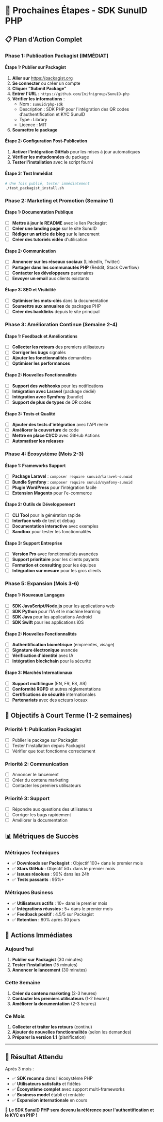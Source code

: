 # 🚀 Prochaines Étapes - SDK SunuID PHP

## 📋 Plan d'Action Complet

### **Phase 1: Publication Packagist (IMMÉDIAT)**

#### **Étape 1: Publier sur Packagist**
1. **Aller sur** https://packagist.org
2. **Se connecter** ou créer un compte
3. **Cliquer "Submit Package"**
4. **Entrer l'URL** : `https://github.com/Inifnigroup/SunuID-php`
5. **Vérifier les informations** :
   - Nom : `sunuid/php-sdk`
   - Description : SDK PHP pour l'intégration des QR codes d'authentification et KYC SunuID
   - Type : Library
   - Licence : MIT
6. **Soumettre le package**

#### **Étape 2: Configuration Post-Publication**
1. **Activer l'intégration GitHub** pour les mises à jour automatiques
2. **Vérifier les métadonnées** du package
3. **Tester l'installation** avec le script fourni

#### **Étape 3: Test Immédiat**
```bash
# Une fois publié, tester immédiatement
./test_packagist_install.sh
```

### **Phase 2: Marketing et Promotion (Semaine 1)**

#### **Étape 1: Documentation Publique**
- [ ] **Mettre à jour le README** avec le lien Packagist
- [ ] **Créer une landing page** sur le site SunuID
- [ ] **Rédiger un article de blog** sur le lancement
- [ ] **Créer des tutoriels vidéo** d'utilisation

#### **Étape 2: Communication**
- [ ] **Annoncer sur les réseaux sociaux** (LinkedIn, Twitter)
- [ ] **Partager dans les communautés PHP** (Reddit, Stack Overflow)
- [ ] **Contacter les développeurs** partenaires
- [ ] **Envoyer un email** aux clients existants

#### **Étape 3: SEO et Visibilité**
- [ ] **Optimiser les mots-clés** dans la documentation
- [ ] **Soumettre aux annuaires** de packages PHP
- [ ] **Créer des backlinks** depuis le site principal

### **Phase 3: Amélioration Continue (Semaine 2-4)**

#### **Étape 1: Feedback et Améliorations**
- [ ] **Collecter les retours** des premiers utilisateurs
- [ ] **Corriger les bugs** signalés
- [ ] **Ajouter les fonctionnalités** demandées
- [ ] **Optimiser les performances**

#### **Étape 2: Nouvelles Fonctionnalités**
- [ ] **Support des webhooks** pour les notifications
- [ ] **Intégration avec Laravel** (package dédié)
- [ ] **Intégration avec Symfony** (bundle)
- [ ] **Support de plus de types** de QR codes

#### **Étape 3: Tests et Qualité**
- [ ] **Ajouter des tests d'intégration** avec l'API réelle
- [ ] **Améliorer la couverture** de code
- [ ] **Mettre en place CI/CD** avec GitHub Actions
- [ ] **Automatiser les releases**

### **Phase 4: Écosystème (Mois 2-3)**

#### **Étape 1: Frameworks Support**
- [ ] **Package Laravel** : `composer require sunuid/laravel-sunuid`
- [ ] **Bundle Symfony** : `composer require sunuid/symfony-sunuid`
- [ ] **Plugin WordPress** pour l'intégration facile
- [ ] **Extension Magento** pour l'e-commerce

#### **Étape 2: Outils de Développement**
- [ ] **CLI Tool** pour la génération rapide
- [ ] **Interface web** de test et debug
- [ ] **Documentation interactive** avec exemples
- [ ] **Sandbox** pour tester les fonctionnalités

#### **Étape 3: Support Entreprise**
- [ ] **Version Pro** avec fonctionnalités avancées
- [ ] **Support prioritaire** pour les clients payants
- [ ] **Formation et consulting** pour les équipes
- [ ] **Intégration sur mesure** pour les gros clients

### **Phase 5: Expansion (Mois 3-6)**

#### **Étape 1: Nouveaux Langages**
- [ ] **SDK JavaScript/Node.js** pour les applications web
- [ ] **SDK Python** pour l'IA et le machine learning
- [ ] **SDK Java** pour les applications Android
- [ ] **SDK Swift** pour les applications iOS

#### **Étape 2: Nouvelles Fonctionnalités**
- [ ] **Authentification biométrique** (empreintes, visage)
- [ ] **Signature électronique** avancée
- [ ] **Vérification d'identité** avec IA
- [ ] **Intégration blockchain** pour la sécurité

#### **Étape 3: Marchés Internationaux**
- [ ] **Support multilingue** (EN, FR, ES, AR)
- [ ] **Conformité RGPD** et autres réglementations
- [ ] **Certifications de sécurité** internationales
- [ ] **Partenariats** avec des acteurs locaux

## 🎯 **Objectifs à Court Terme (1-2 semaines)**

### **Priorité 1: Publication Packagist**
- [ ] Publier le package sur Packagist
- [ ] Tester l'installation depuis Packagist
- [ ] Vérifier que tout fonctionne correctement

### **Priorité 2: Communication**
- [ ] Annoncer le lancement
- [ ] Créer du contenu marketing
- [ ] Contacter les premiers utilisateurs

### **Priorité 3: Support**
- [ ] Répondre aux questions des utilisateurs
- [ ] Corriger les bugs rapidement
- [ ] Améliorer la documentation

## 📊 **Métriques de Succès**

### **Métriques Techniques**
- ✅ **Downloads sur Packagist** : Objectif 100+ dans le premier mois
- ✅ **Stars GitHub** : Objectif 50+ dans le premier mois
- ✅ **Issues résolues** : 90% dans les 24h
- ✅ **Tests passants** : 95%+

### **Métriques Business**
- ✅ **Utilisateurs actifs** : 10+ dans le premier mois
- ✅ **Intégrations réussies** : 5+ dans le premier mois
- ✅ **Feedback positif** : 4.5/5 sur Packagist
- ✅ **Retention** : 80% après 30 jours

## 🚀 **Actions Immédiates**

### **Aujourd'hui**
1. **Publier sur Packagist** (30 minutes)
2. **Tester l'installation** (15 minutes)
3. **Annoncer le lancement** (30 minutes)

### **Cette Semaine**
1. **Créer du contenu marketing** (2-3 heures)
2. **Contacter les premiers utilisateurs** (1-2 heures)
3. **Améliorer la documentation** (2-3 heures)

### **Ce Mois**
1. **Collecter et traiter les retours** (continu)
2. **Ajouter de nouvelles fonctionnalités** (selon les demandes)
3. **Préparer la version 1.1** (planification)

---

## 🎉 **Résultat Attendu**

Après 3 mois :
- ✅ **SDK reconnu** dans l'écosystème PHP
- ✅ **Utilisateurs satisfaits** et fidèles
- ✅ **Écosystème complet** avec support multi-frameworks
- ✅ **Business model** établi et rentable
- ✅ **Expansion internationale** en cours

**🎯 Le SDK SunuID PHP sera devenu la référence pour l'authentification et le KYC en PHP !** 